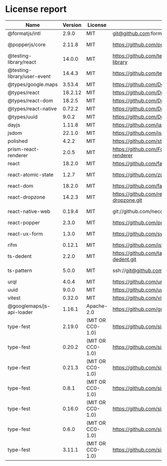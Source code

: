 # License report

Name | Version | License | URL | VendorUrl | VendorName
--- | --- | --- | --- | --- | ---
@formatjs/intl | 2.9.0 | MIT | git@github.com:formatjs/formatjs.git | https://formatjs.io/ | Long Ho
@popperjs/core | 2.11.8 | MIT | https://github.com/popperjs/popper-core.git | Unknown | Federico Zivolo
@testing-library/react | 14.0.0 | MIT | https://github.com/testing-library/react-testing-library | https://github.com/testing-library/react-testing-library#readme | Kent C. Dodds
@testing-library/user-event | 14.4.3 | MIT | https://github.com/testing-library/user-event | https://github.com/testing-library/user-event#readme | Giorgio Polvara
@types/google.maps | 3.53.4 | MIT | https://github.com/DefinitelyTyped/DefinitelyTyped.git | https://github.com/DefinitelyTyped/DefinitelyTyped/tree/master/types/google.maps | Unknown
@types/react | 18.2.12 | MIT | https://github.com/DefinitelyTyped/DefinitelyTyped.git | https://github.com/DefinitelyTyped/DefinitelyTyped/tree/master/types/react | Unknown
@types/react-dom | 18.2.5 | MIT | https://github.com/DefinitelyTyped/DefinitelyTyped.git | https://github.com/DefinitelyTyped/DefinitelyTyped/tree/master/types/react-dom | Unknown
@types/react-native | 0.72.2 | MIT | https://github.com/DefinitelyTyped/DefinitelyTyped.git | https://github.com/DefinitelyTyped/DefinitelyTyped/tree/master/types/react-native | Unknown
@types/uuid | 9.0.2 | MIT | https://github.com/DefinitelyTyped/DefinitelyTyped.git | https://github.com/DefinitelyTyped/DefinitelyTyped/tree/master/types/uuid | Unknown
dayjs | 1.11.8 | MIT | https://github.com/iamkun/dayjs.git | https://day.js.org/ | iamkun
jsdom | 22.1.0 | MIT | https://github.com/jsdom/jsdom.git | Unknown | Unknown
polished | 4.2.2 | MIT | https://github.com/styled-components/polished.git | https://polished.js.org/ | Brian Hough
prism-react-renderer | 2.0.5 | MIT | https://github.com/FormidableLabs/prism-react-renderer | Unknown | Unknown
react | 18.2.0 | MIT | https://github.com/facebook/react.git | https://reactjs.org/ | Unknown
react-atomic-state | 1.2.7 | MIT | https://github.com/zoontek/react-atomic-state.git | https://github.com/zoontek/react-atomic-state#readme | Mathieu Acthernoene
react-dom | 18.2.0 | MIT | https://github.com/facebook/react.git | https://reactjs.org/ | Unknown
react-dropzone | 14.2.3 | MIT | https://github.com/react-dropzone/react-dropzone.git | https://github.com/react-dropzone/react-dropzone | Param Aggarwal
react-native-web | 0.19.4 | MIT | git://github.com/necolas/react-native-web.git | Unknown | Nicolas Gallagher
react-popper | 2.3.0 | MIT | https://github.com/popperjs/react-popper | https://popper.js.org/react-popper | Travis Arnold
react-ux-form | 1.3.0 | MIT | https://github.com/swan-io/react-ux-form.git | https://github.com/swan-io/react-ux-form#readme | Mathieu Acthernoene
rifm | 0.12.1 | MIT | https://github.com/istarkov/rifm.git | Unknown | istarkov
ts-dedent | 2.2.0 | MIT | https://github.com/tamino-martinius/node-ts-dedent.git | Unknown | Tamino Martinius
ts-pattern | 5.0.0 | MIT | ssh://git@github.com/gvergnaud/ts-pattern.git | https://github.com/gvergnaud/ts-pattern#readme | Gabriel Vergnaud
urql | 4.0.4 | MIT | https://github.com/urql-graphql/urql.git | https://formidable.com/open-source/urql/docs/ | Unknown
uuid | 9.0.0 | MIT | https://github.com/uuidjs/uuid.git | Unknown | Unknown
vitest | 0.32.0 | MIT | https://github.com/vitest-dev/vitest.git | https://github.com/vitest-dev/vitest#readme | Anthony Fu
@googlemaps/js-api-loader | 1.16.1 | Apache-2.0 | https://github.com/googlemaps/js-api-loader.git | https://github.com/googlemaps/js-api-loader | Justin Poehnelt
type-fest | 2.19.0 | (MIT OR CC0-1.0) | https://github.com/sindresorhus/type-fest.git | https://sindresorhus.com | Sindre Sorhus
type-fest | 0.20.2 | (MIT OR CC0-1.0) | https://github.com/sindresorhus/type-fest.git | https://sindresorhus.com | Sindre Sorhus
type-fest | 0.21.3 | (MIT OR CC0-1.0) | https://github.com/sindresorhus/type-fest.git | https://sindresorhus.com | Sindre Sorhus
type-fest | 0.8.1 | (MIT OR CC0-1.0) | https://github.com/sindresorhus/type-fest.git | sindresorhus.com | Sindre Sorhus
type-fest | 0.16.0 | (MIT OR CC0-1.0) | https://github.com/sindresorhus/type-fest.git | https://sindresorhus.com | Sindre Sorhus
type-fest | 0.6.0 | (MIT OR CC0-1.0) | https://github.com/sindresorhus/type-fest.git | sindresorhus.com | Sindre Sorhus
type-fest | 3.11.1 | (MIT OR CC0-1.0) | https://github.com/sindresorhus/type-fest.git | https://sindresorhus.com | Sindre Sorhus
